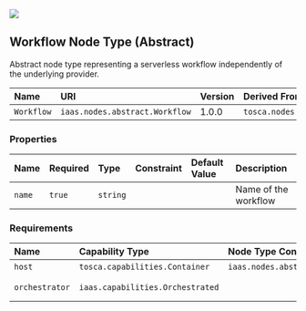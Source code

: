 ![](https://img.shields.io/badge/Status:-RELEASED-green)

## Workflow Node Type (Abstract)

Abstract node type representing a serverless workflow independently of the underlying provider.

| Name | URI | Version | Derived From |
|:---- |:--- |:------- |:------------ |
| `Workflow` | `iaas.nodes.abstract.Workflow` | 1.0.0 | `tosca.nodes.Root` |

### Properties

| Name | Required | Type | Constraint | Default Value | Description |
|:---- |:-------- |:---- |:---------- |:------------- |:----------- |
| `name` | `true` | `string` |   |   | Name of the workflow |

### Requirements

| Name | Capability Type | Node Type Constraint | Relationship Type | Occurrences |
|:---- |:--------------- |:-------------------- |:----------------- |:------------|
| `host` | `tosca.capabilities.Container` | `iaas.nodes.abstract.CloudPlatform` | `tosca.relationships.HostedOn` | [1, 1] |
| `orchestrator` | `iaas.capabilities.Orchestrated` |   | `iaas.relationships.abstract.Orchestrates` | [0, UNBOUNDED] |
